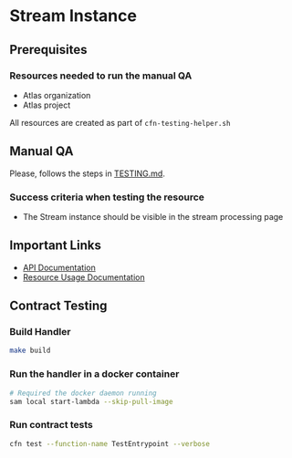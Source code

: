 # Stream Instance

## Prerequisites 
### Resources needed to run the manual QA
- Atlas organization
- Atlas project


All resources are created as part of `cfn-testing-helper.sh`

## Manual QA
Please, follows the steps in [TESTING.md](../../../TESTING.md).


### Success criteria when testing the resource
- The Stream instance should be visible in the stream processing page



## Important Links
- [API Documentation](https://www.mongodb.com/docs/api/doc/atlas-admin-api-v2/group/endpoint-projects)
- [Resource Usage Documentation](https://www.mongodb.com/docs/atlas/tutorial/manage-projects/)

## Contract Testing


### Build Handler
```bash
make build
```
### Run the handler in a docker container
```bash
# Required the docker daemon running
sam local start-lambda --skip-pull-image
```

### Run contract tests
```bash
cfn test --function-name TestEntrypoint --verbose
```